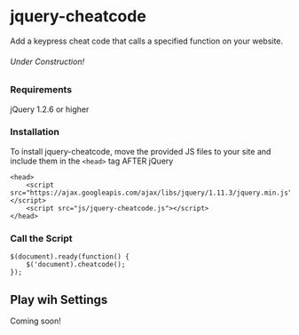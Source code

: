 # jquery-cheatcode
Add a keypress cheat code that calls a specified function on your website.

###### Under Construction!

### Requirements
jQuery 1.2.6 or higher

### Installation
To install jquery-cheatcode, move the provided JS files to your site and include them in the `<head>` tag AFTER jQuery
```
<head>
    <script src="https://ajax.googleapis.com/ajax/libs/jquery/1.11.3/jquery.min.js"></script>
    <script src="js/jquery-cheatcode.js"></script>
</head>
```

### Call the Script
```
$(document).ready(function() {
    $('document).cheatcode();
});
```

## Play wih Settings

Coming soon!